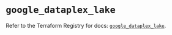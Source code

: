 # `google_dataplex_lake`

Refer to the Terraform Registry for docs: [`google_dataplex_lake`](https://registry.terraform.io/providers/hashicorp/google/5.19.0/docs/resources/dataplex_lake).
